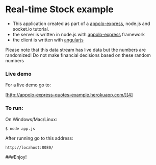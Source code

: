 Real-time Stock example 
===

- This application created as part of a [appolo-express][1], node.js and socket.io tutorial.
- the server is written in node.js with [appolo-express][2] framework
- the client is written with [angularjs][3]

Please note that this data stream has live data but the numbers are randomized! 
Do not make financial decisions based on these random numbers

### Live demo

For a live demo go to:

[http://appolo-express-quotes-example.herokuapp.com/][4]

### To run:


On Windows/Mac/Linux:

	$ node app.js
	
After running go to this address:

	http://locahost:8080/
	


	
	
###Enjoy!


  [1]: https://github.com/shmoop207/appolo-express
  [2]: https://github.com/shmoop207/appolo-express
  [3]: https://angularjs.org/
  [4]: http://appolo-express-quotes-example.herokuapp.com/
